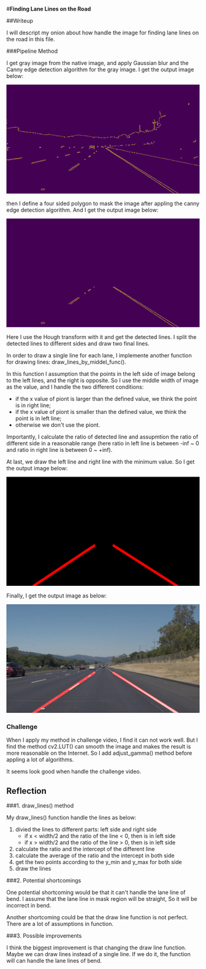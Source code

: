 #**Finding Lane Lines on the Road** 

##Writeup

I will descript my onion about how handle the image for finding lane lines on the road in this file.


###Pipeline Method

I get gray image from the native image, and apply Gaussian blur and the Canny edge detection algorithm for the gray image. I get the output image below:

[canny_image]: ./test_images_output/solidWhiteRight_Canny.jpg "CannyIamge"
![alt text][canny_image]

then I define a four sided polygon to mask the image after appling the canny edge detection algorithm. And I get the output image below:

[region_image]: ./test_images_output/solidWhiteRight_Region.jpg "RegionIamge"
![alt text][region_image]

Here I use the Hough transform with it and get the detected lines. I split the detected lines to different sides and draw two final lines. 

In order to draw a single line for each lane, I implemente another function for drawing lines: draw_lines_by_middel_func().

In this function I assumption that the points in the left side of image belong to the left lines, and the right is opposite. So I use the middle width of image as the value, and I handle the two different conditions:

* if the x value of piont is larger than the defined value, we think the point is in right line;
* if the x value of piont is smaller than the defined value, we think the point is in left line;
* otherwise we don't use the piont.

Importantly, I calculate the ratio of detected line and assupmtion the ratio of different side in a reasonable range (here ratio in left line is between -inf ~ 0 and ratio in right line is between 0 ~ +inf).

At last, we draw the left line and right line with the minimum value. So I get the output image below:

[hough_image]: ./test_images_output/solidWhiteRight_Hough.jpg "RegionIamge"
![alt text][hough_image]

Finally, I get the output image as below:

[result_image]: ./test_images_output/solidWhiteRight_Out.jpg "RegionIamge"
![alt text][result_image]

### Challenge
When I apply my method in challenge video, I find it can not work well. But I find the method cv2.LUT() can smooth the image and makes the result is more reasonable on the Internet. So I add adjust_gamma() method before appling a lot of algorithms.

It seems look good when handle the challenge video.



## Reflection

###1. draw_lines() method

My draw_lines() function handle the lines as below:

1. divied the lines to different parts: left side and right side
	* if x < width/2 and the ratio of the line < 0, then is in left side
    * if x > width/2 and the ratio of the line > 0, then is in left side
2. calculate the ratio and the intercept of the different line
3. calculate the average of the ratio and the intercept in both side
4. get the two points according to the y_min and y_max for both side
5. draw the lines


###2. Potential shortcomings


One potential shortcoming would be that it can't handle the lane line of bend. I assume that the lane line in mask region will be straight, So it will be incorrect in bend.

Another shortcoming could be that the draw line function is not perfect. There are a lot of assumptions in function.


###3. Possible improvements

I think the biggest improvement is that changing the draw line function. Maybe we can draw lines instead of a single line. If we do it, the function will can handle the lane lines of bend.